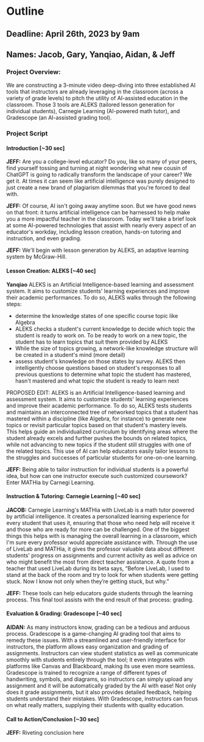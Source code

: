 # Outline

## Deadline: April 26th, 2023 by 9am

## Names: Jacob, Gary, Yanqiao, Aidan, & Jeff

### Project Overview:

We are constructing a 3-minute video deep-diving into three established AI tools that instructors are already leveraging in the classroom (across a variety of grade levels) to pitch the utility of AI-assisted education in the classroom. Those 3 tools are ALEKS (tailored lesson generation for individual students), Carnegie Learning (AI-powered math tutor), and Gradescope (an AI-assisted grading tool).


### Project Script

#### Introduction [~30 sec]

**JEFF:** Are you a college-level educator? Do you, like so many of your peers, find yourself tossing and turning at night wondering what new cousin of ChatGPT is going to radically transform the landscape of your career? We get it. At times it can seem like artificial intelligence was purely designed to just create a new brand of plagiarism dilemmas that you're forced to deal with.

**JEFF:** Of course, AI isn't going away anytime soon. But we have good news on that front: it turns artificial intelligence can be harnessed to help make you a more impactful teacher in the classroom. Today we'll take a brief look at some AI-powered technologies that assist with nearly every aspect of an educator's workday, including lesson creation, hands-on tutoring and instruction, and even grading.

**JEFF:** We'll begin with lesson generation by ALEKS, an adaptive learning system by McGraw-Hill.

#### Lesson Creation: ALEKS [~40 sec]

  **Yanqiao** ALEKS is an Artificial Intelligence-based learning and assessment system. It aims to customize students' learning experiences and improve their academic performances. To do so, ALEKS walks through the following steps:

- determine the knowledge states of one specific course topic like Algebra
- ALEKS checks a student's current knowledge to decide which topic the student is ready to work on. To be ready to work on a new topic, the student has to learn topics that suit them provided by ALEKS
- While the size of topics growing, a network-like knowledge structure will be created in a student's mind (more detail)
- assess student's knowledge on those states by survey. ALEKS then intelligently choose questions based on student's responses to all previous questions to determine what topic the student has mastered, hasn't mastered and what topic the student is ready to learn next

PROPOSED EDIT: ALEKS is an Artificial Intelligence-based learning and assessment system. It aims to customize students' learning experiences and improve their academic performance. To do so, ALEKS tests students and maintains an interconnected tree of networked topics that a student has mastered within a discipline (like Algebra, for instance) to generate new topics or revisit particular topics based on that student's mastery levels. This helps guide an individualized curriculum by identifying areas where the student already excels and further pushes the bounds on related topics, while not advancing to new topics if the student still struggles with one of the related topics. This use of AI can help educators easily tailor lessons to the struggles and successes of particular students for one-on-one learning.

**JEFF:** Being able to tailor instruction for individual students is a powerful idea, but how can one instructor execute such customized coursework? Enter MATHia by Carnegi Learning.

#### Instruction & Tutoring: Carnegie Learning [~40 sec]

**JACOB:** Carnegie Learning's MATHia with LiveLab is a math tutor powered by artificial intelligence. It creates a personalized learning experience for every student that uses it, ensuring that those who need help will receive it and those who are ready for more can be challenged. One of the biggest things this helps with is managing the overall learning in a classroom, which I'm sure every professor would appreciate assistance with. Through the use of LiveLab and MATHia, it gives the professor valuable data about different students' progress on assignments and current activity as well as advice on who might benefit the most from direct teacher assistance. A quote from a teacher that used LiveLab during its beta says, “Before LiveLab, I used to stand at the back of the room and try to look for when students were getting stuck. Now I know not only when they’re getting stuck, but why.”

**JEFF:** These tools can help educators guide students through the learning process. This final tool assists with the end result of that process: grading.

#### Evaluation & Grading: Gradescope [~40 sec]

**AIDAN:** As many instructors know, grading can be a tedious and arduous process. Gradescope is a game-changing AI grading tool that aims to remedy these issues. With a streamlined and user-friendly interface for instructors, the platform allows easy organization and grading of assignments. Instructors can view student statistics as well as communicate smoothly with students entirely through the tool; it even integrates with platforms like Canvas and Blackboard, making its use even more seamless. Gradescope is trained to recognize a range of different types of handwriting, symbols, and diagrams, so instructors can simply upload any assignment and it will be automatically graded by the AI with ease! Not only does it grade assignments, but it also provides detailed feedback, helping students understand their mistakes. With Gradescope, instructors can focus on what really matters, supplying their students with quality education.

#### Call to Action/Conclusion [~30 sec]

**JEFF:** Riveting conclusion here
